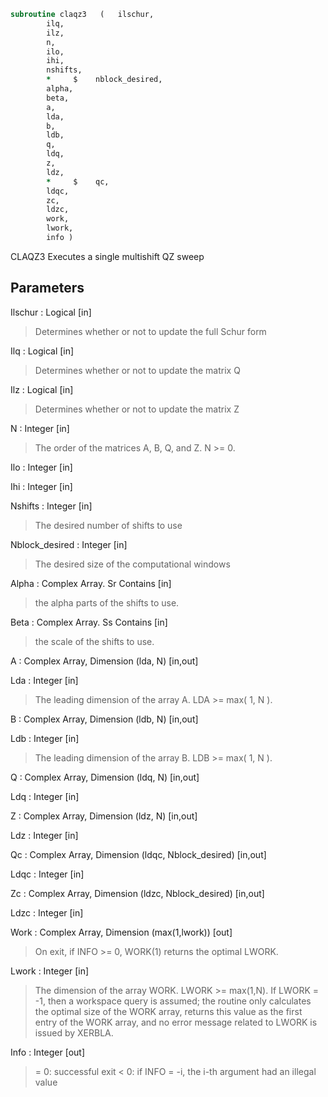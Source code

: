 ```fortran
subroutine claqz3	(	ilschur,
		ilq,
		ilz,
		n,
		ilo,
		ihi,
		nshifts,
		*     $    nblock_desired,
		alpha,
		beta,
		a,
		lda,
		b,
		ldb,
		q,
		ldq,
		z,
		ldz,
		*     $    qc,
		ldqc,
		zc,
		ldzc,
		work,
		lwork,
		info )
```

 CLAQZ3 Executes a single multishift QZ sweep

## Parameters
Ilschur : Logical [in]
> Determines whether or not to update the full Schur form

Ilq : Logical [in]
> Determines whether or not to update the matrix Q

Ilz : Logical [in]
> Determines whether or not to update the matrix Z

N : Integer [in]
> The order of the matrices A, B, Q, and Z.  N >= 0.

Ilo : Integer [in]

Ihi : Integer [in]

Nshifts : Integer [in]
> The desired number of shifts to use

Nblock_desired : Integer [in]
> The desired size of the computational windows

Alpha : Complex Array. Sr Contains [in]
> the alpha parts of the shifts to use.

Beta : Complex Array. Ss Contains [in]
> the scale of the shifts to use.

A : Complex Array, Dimension (lda, N) [in,out]

Lda : Integer [in]
> The leading dimension of the array A.  LDA >= max( 1, N ).

B : Complex Array, Dimension (ldb, N) [in,out]

Ldb : Integer [in]
> The leading dimension of the array B.  LDB >= max( 1, N ).

Q : Complex Array, Dimension (ldq, N) [in,out]

Ldq : Integer [in]

Z : Complex Array, Dimension (ldz, N) [in,out]

Ldz : Integer [in]

Qc : Complex Array, Dimension (ldqc, Nblock_desired) [in,out]

Ldqc : Integer [in]

Zc : Complex Array, Dimension (ldzc, Nblock_desired) [in,out]

Ldzc : Integer [in]

Work : Complex Array, Dimension (max(1,lwork)) [out]
> On exit, if INFO >= 0, WORK(1) returns the optimal LWORK.

Lwork : Integer [in]
> The dimension of the array WORK.  LWORK >= max(1,N).
> If LWORK = -1, then a workspace query is assumed; the routine
> only calculates the optimal size of the WORK array, returns
> this value as the first entry of the WORK array, and no error
> message related to LWORK is issued by XERBLA.

Info : Integer [out]
> = 0: successful exit
> < 0: if INFO = -i, the i-th argument had an illegal value

